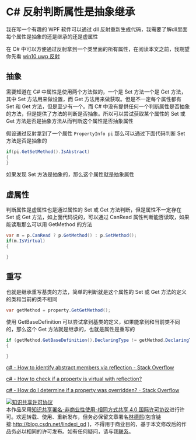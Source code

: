 
# C# 反射判断属性是抽象继承

我在写一个有趣的 WPF 软件可以通过 dll 反射重新生成代码，我需要了解dll里面每个属性是抽象的还是继承的还是虚属性

<!--more-->


<!-- 发布 -->

在 C# 中可以方便通过反射拿到一个类里面的所有属性，在阅读本文之前，我期望你先看 [win10 uwp 反射](https://blog.lindexi.com/post/win10-uwp-%E5%8F%8D%E5%B0%84.html)

## 抽象

需要知道在 C# 中属性是使用两个方法做的，一个是 Set 方法一个是 Get 方法，其中 Set 方法用来做设置，而 Get 方法用来做获取。但是不一定每个属性都有 Set 和 Get 方法，但是至少有一个。而 C# 中没有提供任何一个判断属性是否抽象的方法，但是提供了方法的判断是否抽象。所以可以尝试获取某个属性的 Set 或 Get 方法是否是抽象方法从而判断这个属性是否抽象属性

假设通过反射拿到了一个属性 `PropertyInfo pi` 那么可以通过下面代码判断 Set 方法是否是抽象的

```csharp
if(pi.GetSetMethod().IsAbstract)
{
}
```

如果发现 Set 方法是抽象的，那么这个属性就是抽象属性

## 虚属性

判断属性是虚属性也是通过属性的 Set 或 Get 方法判断，但是属性不一定存在 Set 或 Get 方法，如上面代码说的，可以通过 CanRead 属性判断能否读取，如果能读取那么可以用 GetMethod 的方法

```csharp
var m = p.CanRead ? p.GetMethod() : p.SetMethod();
if(m.IsVirtual)
{

}
```

## 重写

也就是继承重写基类的方法，简单的判断就是这个属性的 Set 或 Get 方法的定义的类和当前的类不相同

```csharp
var getMethod = property.GetGetMethod();
```

使用 GetBaseDefinition 可以尝试拿到基类的定义，如果能拿到和当前类不同的，那么这个 Get 方法就是继承的，也就是属性是重写的

```csharp
if (getMethod.GetBaseDefinition().DeclaringType != getMethod.DeclaringType)
{

}
```

[c# - How to identify abstract members via reflection - Stack Overflow](https://stackoverflow.com/questions/1025803/how-to-identify-abstract-members-via-reflection )

[c# - How to check if a property is virtual with reflection?](https://stackoverflow.com/questions/12305945/how-to-check-if-a-property-is-virtual-with-reflection )

[c# - How do I determine if a property was overridden? - Stack Overflow](https://stackoverflow.com/questions/4505232/how-do-i-determine-if-a-property-was-overridden )





<a rel="license" href="http://creativecommons.org/licenses/by-nc-sa/4.0/"><img alt="知识共享许可协议" style="border-width:0" src="https://licensebuttons.net/l/by-nc-sa/4.0/88x31.png" /></a><br />本作品采用<a rel="license" href="http://creativecommons.org/licenses/by-nc-sa/4.0/">知识共享署名-非商业性使用-相同方式共享 4.0 国际许可协议</a>进行许可。欢迎转载、使用、重新发布，但务必保留文章署名[林德熙](http://blog.csdn.net/lindexi_gd)(包含链接:http://blog.csdn.net/lindexi_gd )，不得用于商业目的，基于本文修改后的作品务必以相同的许可发布。如有任何疑问，请与我[联系](mailto:lindexi_gd@163.com)。